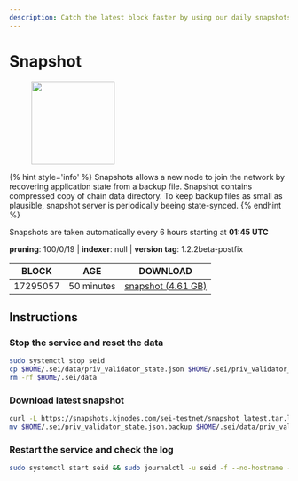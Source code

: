 ```yaml
---
description: Catch the latest block faster by using our daily snapshots.
---
```


# Snapshot

<figure><img src="https://raw.githubusercontent.com/kj89/testnet_manuals/main/pingpub/logos/sei.png" width="150" alt=""><figcaption></figcaption></figure>

{% hint style='info' %}
Snapshots allows a new node to join the network by recovering application state from a backup file. 
Snapshot contains compressed copy of chain data directory. To keep backup files as small as plausible, 
snapshot server is periodically beeing state-synced.
{% endhint %}

Snapshots are taken automatically every 6 hours starting at **01:45 UTC**

**pruning**: 100/0/19 | **indexer**: null | **version tag**: 1.2.2beta-postfix

| BLOCK             | AGE             | DOWNLOAD                                                                                            |
| ----------------- | --------------- | --------------------------------------------------------------------------------------------------- |
| 17295057 | 50 minutes | [snapshot (4.61 GB)](https://snapshots.kjnodes.com/sei-testnet/snapshot\_latest.tar.lz4) |

## Instructions

### Stop the service and reset the data

```bash
sudo systemctl stop seid
cp $HOME/.sei/data/priv_validator_state.json $HOME/.sei/priv_validator_state.json.backup
rm -rf $HOME/.sei/data
```

### Download latest snapshot

```bash
curl -L https://snapshots.kjnodes.com/sei-testnet/snapshot_latest.tar.lz4 | tar -Ilz4 -xf - -C $HOME/.sei
mv $HOME/.sei/priv_validator_state.json.backup $HOME/.sei/data/priv_validator_state.json
```

### Restart the service and check the log

```bash
sudo systemctl start seid && sudo journalctl -u seid -f --no-hostname -o cat
```
